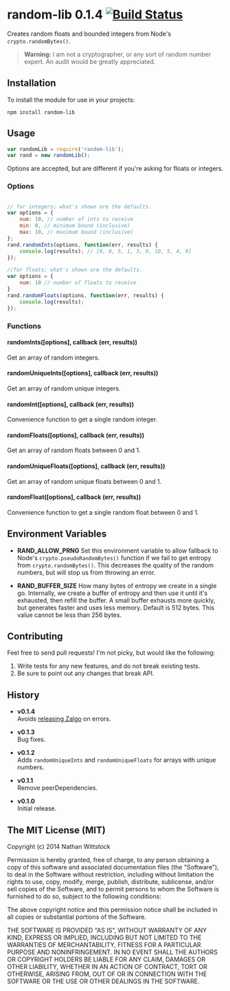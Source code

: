 # random-lib 0.1.4 [![Build Status](https://travis-ci.org/fardog/node-random-lib.svg)](https://travis-ci.org/fardog/node-random-lib)

Creates random floats and bounded integers from Node's `crypto.randomBytes()`.

> **Warning:** I am not a cryptographer, or any sort of random number expert. An audit would be greatly appreciated.

## Installation

To install the module for use in your projects:

```
npm install random-lib
```

## Usage

```js
var randomLib = require('random-lib');
var rand = new randomLib();
```

Options are accepted, but are different if you're asking for floats or integers.

### Options

```js

// for integers; what's shown are the defaults.
var options = {
	num: 10, // number of ints to receive
	min: 0, // minimum bound (inclusive)
	max: 10, // maximum bound (inclusive)
};
rand.randomInts(options, function(err, results) {
	console.log(results); // [0, 8, 5, 1, 3, 9, 10, 5, 4, 9]
});

//for floats; what's shown are the defaults.
var options = {
	num: 10 // number of floats to receive
}
rand.randomFloats(options, function(err, results) {
	console.log(results);
});
```

### Functions

#### randomInts([options], callback (err, results)) 

Get an array of random integers.

#### randomUniqueInts([options], callback (err, results))

Get an array of random unique integers.

#### randomInt([options], callback (err, results))

Convenience function to get a single random integer.

#### randomFloats([options], callback (err, results))

Get an array of random floats between 0 and 1.

#### randomUniqueFloats([options], callback (err, results))

Get an array of random unique floats between 0 and 1.

#### randomFloat([options], callback (err, results))

Convenience function to get a single random float between 0 and 1.


## Environment Variables

- **RAND_ALLOW_PRNG**
Set this environment variable to allow fallback to Node's `crypto.pseudoRandomBytes()` function if we fail to get entropy from `crypto.randomBytes()`. This decreases the quality of the random numbers, but will stop us from throwing an error.

- **RAND_BUFFER_SIZE**
How many bytes of entropy we create in a single go. Internally, we create a buffer of entropy and then use it until it's exhausted, then refill the buffer. A small buffer exhausts more quickly, but generates faster and uses less memory. Default is 512 bytes. This value cannot be less than 256 bytes.

## Contributing

Feel free to send pull requests! I'm not picky, but would like the following:

1. Write tests for any new features, and do not break existing tests.
2. Be sure to point out any changes that break API.

## History

- **v0.1.4**  
Avoids [releasing Zalgo](http://blog.izs.me/post/59142742143/designing-apis-for-asynchrony) on errors.

- **v0.1.3**  
Bug fixes.

- **v0.1.2**  
Adds `randomUniqueInts` and `randomUniqueFloats` for arrays with unique numbers.

- **v0.1.1**  
Remove peerDependencies.

- **v0.1.0**  
Initial release.

## The MIT License (MIT)

Copyright (c) 2014 Nathan Wittstock

Permission is hereby granted, free of charge, to any person obtaining a copy of
this software and associated documentation files (the "Software"), to deal in
the Software without restriction, including without limitation the rights to
use, copy, modify, merge, publish, distribute, sublicense, and/or sell copies of
the Software, and to permit persons to whom the Software is furnished to do so,
subject to the following conditions:

The above copyright notice and this permission notice shall be included in all
copies or substantial portions of the Software.

THE SOFTWARE IS PROVIDED "AS IS", WITHOUT WARRANTY OF ANY KIND, EXPRESS OR
IMPLIED, INCLUDING BUT NOT LIMITED TO THE WARRANTIES OF MERCHANTABILITY, FITNESS
FOR A PARTICULAR PURPOSE AND NONINFRINGEMENT. IN NO EVENT SHALL THE AUTHORS OR
COPYRIGHT HOLDERS BE LIABLE FOR ANY CLAIM, DAMAGES OR OTHER LIABILITY, WHETHER
IN AN ACTION OF CONTRACT, TORT OR OTHERWISE, ARISING FROM, OUT OF OR IN
CONNECTION WITH THE SOFTWARE OR THE USE OR OTHER DEALINGS IN THE SOFTWARE.
